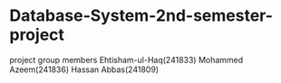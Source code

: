 # Database-System-2nd-semester-project
project group members 
Ehtisham-ul-Haq(241833)
Mohammed Azeem(241836)
Hassan Abbas(241809)
